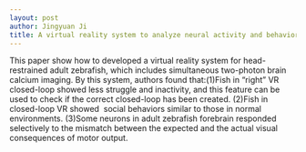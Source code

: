 ```yaml
---
layout: post
author: Jingyuan Ji
title: A virtual reality system to analyze neural activity and behavior in adult zebrafish
---
```


This paper show how to developed a virtual reality system for head-restrained adult zebrafish, which includes simultaneous two-photon brain calcium imaging. By this system, authors found that:(1)Fish in “right” VR closed-loop showed less struggle and inactivity, and this feature can be used to check if the correct closed-loop has been created. (2)Fish in closed-loop VR showed  social behaviors similar to those in normal environments. (3)Some neurons in adult zebrafish forebrain responded selectively to the mismatch between the expected and the actual visual consequences of motor output.